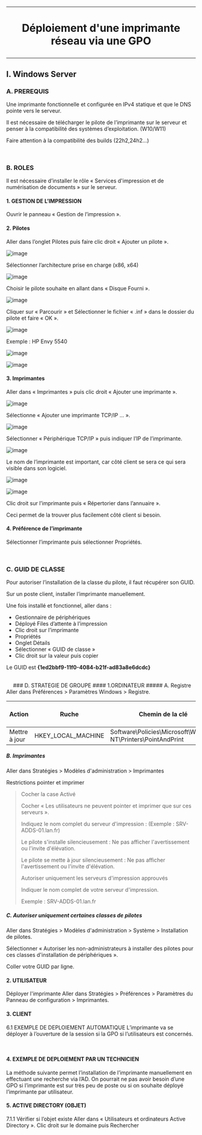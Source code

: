 --------------------------------------------------------------------------------------------------------------------------------------------
# <p align='center'> Déploiement d'une imprimante réseau via une GPO </p>
--------------------------------------------------------------------------------------------------------------------------------------------
## I. Windows Server
### A. PREREQUIS
Une imprimante fonctionnelle et configurée en IPv4 statique et que le DNS pointe vers le serveur.

Il est nécessaire de télécharger le pilote de l’imprimante sur le serveur et penser à la compatibilité des systèmes d’exploitation. (W10/W11)

Faire attention à la compatibilité des builds (22h2,24h2…)

<br />

### B. ROLES
Il est nécessaire d’installer le rôle « Services d'impression et de numérisation de documents » sur le serveur.

#### 1. GESTION DE L’IMPRESSION
Ouvrir le panneau « Gestion de l’impression ».
#### 2. Pilotes
Aller dans l’onglet Pilotes puis faire clic droit « Ajouter un pilote ».

![image](https://github.com/user-attachments/assets/fbff3b60-08f0-4676-8361-1cea32cad361)

Sélectionner l’architecture prise en charge (x86, x64)

![image](https://github.com/user-attachments/assets/95184903-9a4e-43de-bd26-9d0bd0e4954d)

Choisir le pilote souhaite en allant dans « Disque Fourni ».

![image](https://github.com/user-attachments/assets/a9780edc-e98a-435e-8698-22bf1644c989)


Cliquer sur « Parcourir » et Sélectionner le fichier « .inf » dans le dossier du pilote et faire « OK ».

![image](https://github.com/user-attachments/assets/30f3bc60-4228-4fb1-bdaf-0098c0833122)

Exemple : HP Envy 5540

![image](https://github.com/user-attachments/assets/ff38b10e-e848-42c8-8e34-638f8c5fe606)

![image](https://github.com/user-attachments/assets/2a255f1e-a7d7-41c2-bd90-a8c86dc22ea7)


#### 3. Imprimantes
Aller dans « Imprimantes » puis clic droit « Ajouter une imprimante ».

![image](https://github.com/user-attachments/assets/f6754108-6409-49af-a1af-98ef13adae44)

Sélectionne « Ajouter une imprimante TCP/IP … ».

![image](https://github.com/user-attachments/assets/e043ec86-d037-4da7-ac47-ed1a01931715)

Sélectionner « Périphérique TCP/IP » puis indiquer l’IP de l’imprimante.

![image](https://github.com/user-attachments/assets/6fd03581-6b50-4368-a1bc-ea0ad071cae7)

Le nom de l’imprimante est important, car côté client se sera ce qui sera visible dans son logiciel.

![image](https://github.com/user-attachments/assets/4d15014e-6d9a-4488-9cb0-29a1396526d1)

![image](https://github.com/user-attachments/assets/880a7448-9893-408b-b1b9-64e0b98e7456)


Clic droit sur l’imprimante puis « Répertorier dans l’annuaire ». 



Ceci permet de la trouver plus facilement côté client si besoin.
 
#### 4. Préférence de l’imprimante
Sélectionner l’imprimante puis sélectionner Propriétés.

<br />

### C. GUID DE CLASSE
Pour autoriser l’installation de la classe du pilote, il faut récupérer son GUID.

Sur un poste client, installer l’imprimante manuellement.

Une fois installé et fonctionnel, aller dans :
- Gestionnaire de périphériques
- Déployé Files d’attente à l’impression
- Clic droit sur l’imprimante
- Propriétés
- Onglet Détails
- Sélectionner « GUID de classe »
- Clic droit sur la valeur puis copier

Le GUID est **{1ed2bbf9-11f0-4084-b21f-ad83a8e6dcdc}**

<br />
 
### D. STRATEGIE DE GROUPE
#### 1.ORDINATEUR
##### A. Registre
Aller dans Préférences > Paramètres Windows > Registre. 

| Action	       | Ruche             	| Chemin de la clé                                             | Nom de la valeur                           | Type de valeur | Données de la valeur | Base        |
| ------------- | ------------------ | ------------------------------------------------------------ | ------------------------------------------ | -------------- | -------------------- | ----------- | 
| Mettre à jour | HKEY_LOCAL_MACHINE | Software\Policies\Microsoft\Windows NT\Printers\PointAndPrint| RestrictDriverInstallationToAdministrators |	REG_DWORD      | 00000000             | Hexadécimal |
	
##### B. Imprimantes
Aller dans Stratégies > Modèles d'administration > Imprimantes

Restrictions pointer et imprimer
> Cocher la case Activé
> 
> Cocher « Les utilisateurs ne peuvent pointer et imprimer que sur ces serveurs ».
> 
> Indiquez le nom complet du serveur d'impression : (Exemple : SRV-ADDS-01.lan.fr)
> 
> Le pilote s'installe silencieusement : Ne pas afficher l'avertissement ou l'invite d'élévation.
> 
> Le pilote se mette à jour silencieusement : Ne pas afficher l'avertissement ou l'invite d'élévation.
> 
> Autoriser uniquement les serveurs d'impression approuvés
> 
> Indiquer le nom complet de votre serveur d'impression.
> 
> Exemple : SRV-ADDS-01.lan.fr

##### C. Autoriser uniquement certaines classes de pilotes
Aller dans Stratégies > Modèles d'administration > Système > Installation de pilotes.

Sélectionner « Autoriser les non-administrateurs à installer des pilotes pour ces classes d'installation de périphériques ».

Coller votre GUID par ligne.
 

#### 2. UTILISATEUR
Déployer l'imprimante
Aller dans Stratégies > Préférences > Paramètres du Panneau de configuration > Imprimantes.


#### 3.	CLIENT
6.1	EXEMPLE DE DEPLOIEMENT AUTOMATIQUE
L’imprimante va se déployer à l’ouverture de la session si la GPO si l’utilisateurs est concernés.
 
 
#### 4. EXEMPLE DE DEPLOIEMENT PAR UN TECHNICIEN
La méthode suivante permet l’installation de l’imprimante manuellement en effectuant une recherche via l’AD.
On pourrait ne pas avoir besoin d’une GPO si l’imprimante est sur très peu de poste ou si on souhaite déployé l’imprimante par utilisateur.
 
#### 5. ACTIVE DIRECTORY (OBJET)
7.1.1	Vérifier si l’objet existe
Aller dans « Utilisateurs et ordinateurs Active Directory ».
Clic droit sur le domaine puis Rechercher
 
 



